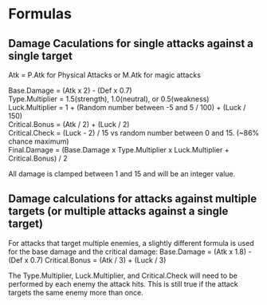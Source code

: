 # Formulas

## Damage Caculations for single attacks against a single target  
Atk = P.Atk for Physical Attacks or M.Atk for magic attacks

Base.Damage = (Atk x 2) - (Def x 0.7)  
Type.Multiplier = 1.5(strength), 1.0(neutral), or 0.5(weakness)  
Luck.Multiplier = 1 + (Random number between -5 and 5 / 100) + (Luck / 150)   
Critical.Bonus = (Atk / 2) + (Luck / 2)  
Critical.Check = (Luck - 2) / 15 vs random number between 0 and 15.  (~86% chance maximum)   
Final.Damage = (Base.Damage x Type.Multiplier x Luck.Multiplier + Critical.Bonus) / 2  

All damage is clamped between 1 and 15 and will be an integer value.  

## Damage calculations for attacks against multiple targets (or multiple attacks against a single target)  
For attacks that target multiple enemies, a slightly different formula is used for the base damage and the critical damage:
Base.Damage = (Atk x 1.8) - (Def x 0.7)
Critical.Bonus = (Atk / 3) + (Luck / 3)  

The Type.Multiplier, Luck.Multiplier, and Critical.Check will need to be performed by each enemy the attack hits.  This is still true if the attack targets the same enemy more than once.  


